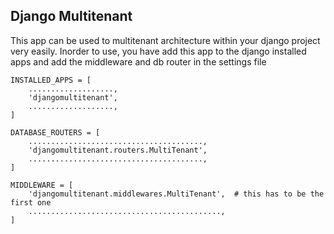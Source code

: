 ## Django Multitenant ##

This app can be used to multitenant architecture within your django project very easily. Inorder to use, you have add this app to the django installed apps and add the middleware and db router in the settings file


```
INSTALLED_APPS = [
    ...................,
    'djangomultitenant',
    ...................,
]

DATABASE_ROUTERS = [
    .......................................,
    'djangomultitenant.routers.MultiTenant',
    .......................................,
]

MIDDLEWARE = [
    'djangomultitenant.middlewares.MultiTenant',  # this has to be the first one
    ...........................................,
]
```
